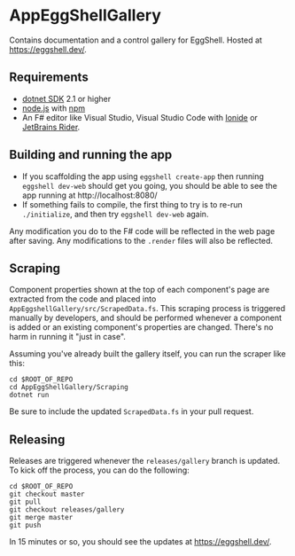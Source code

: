 # AppEggShellGallery

Contains documentation and a control gallery for EggShell. Hosted at https://eggshell.dev/.

## Requirements

* [dotnet SDK](https://www.microsoft.com/net/download/core) 2.1 or higher
* [node.js](https://nodejs.org) with [npm](https://www.npmjs.com/)
* An F# editor like Visual Studio, Visual Studio Code with [Ionide](http://ionide.io/) or [JetBrains Rider](https://www.jetbrains.com/rider/).

## Building and running the app

* If you scaffolding the app using `eggshell create-app` then running `eggshell dev-web` should
  get you going, you should be able to see the app running at http://localhost:8080/
* If something fails to compile, the first thing to try is to re-run `./initialize`, and then
  try `eggshell dev-web` again.

Any modification you do to the F# code will be reflected in the web page after saving.
Any modifications to the `.render` files will also be reflected.

## Scraping

Component properties shown at the top of each component's page are extracted from the code and
placed into `AppEggshellGallery/src/ScrapedData.fs`. This scraping process is triggered manually
by developers, and should be performed whenever a component is added or an existing component's
properties are changed. There's no harm in running it "just in case".

Assuming you've already built the gallery itself, you can run the scraper like this:

```
cd $ROOT_OF_REPO
cd AppEggShellGallery/Scraping
dotnet run
```

Be sure to include the updated `ScrapedData.fs` in your pull request.

## Releasing

Releases are triggered whenever the `releases/gallery` branch is updated. To kick off the process,
you can do the following:

```
cd $ROOT_OF_REPO
git checkout master
git pull
git checkout releases/gallery
git merge master
git push
```

In 15 minutes or so, you should see the updates at https://eggshell.dev/. 